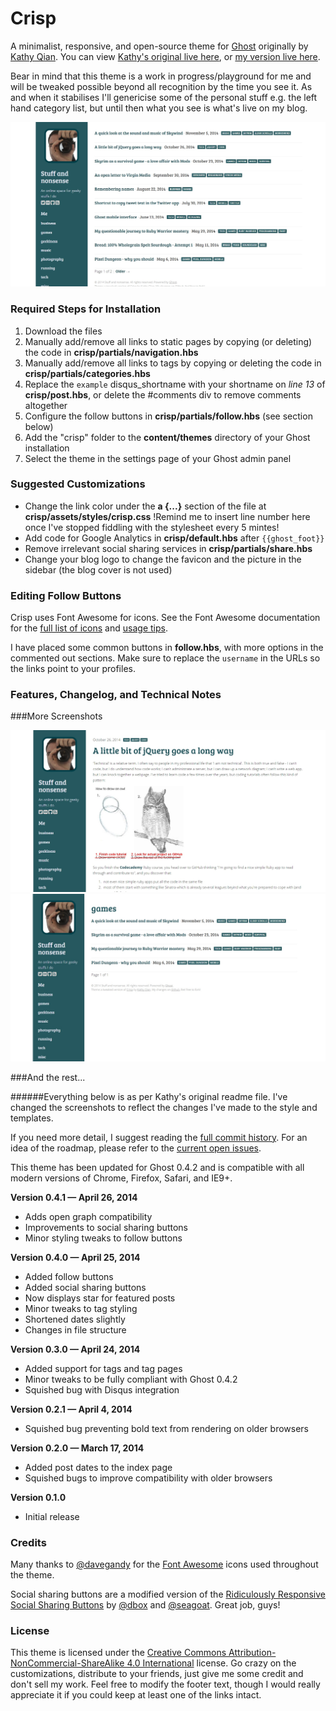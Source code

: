 # Crisp 

A minimalist, responsive, and open-source theme for [Ghost](http://ghost.org) originally by [Kathy Qian](http://kathyqian.com). You can view [Kathy's original live here](http://kathyqian.com), or [my version live here](http://stuffandnonsense.ghost.io/).

Bear in mind that this theme is a work in progress/playground for me and will be tweaked possible beyond all recognition by the time you see it. As and when it stabilises I'll genericise some of the personal stuff e.g. the left hand category list, but until then what you see is what's live on my blog.

![Index](https://github.com/fst0pped/crisp-ghost-theme/blob/master/index.png)   

### Required Steps for Installation

1. Download the files
2. Manually add/remove all links to static pages by copying (or deleting) the code in **crisp/partials/navigation.hbs**
3. Manually add/remove all links to tags by copying or deleting the code in **crisp/partials/categories.hbs**
4. Replace the `example` disqus_shortname with your shortname on *line 13* of **crisp/post.hbs**, or delete the #comments div to remove comments altogether
5. Configure the follow buttons in **crisp/partials/follow.hbs** (see section below)
6. Add the "crisp" folder to the **content/themes** directory of your Ghost installation
7. Select the theme in the settings page of your Ghost admin panel

### Suggested Customizations

* Change the link color under the **a {...}** section of the file at **crisp/assets/styles/crisp.css** !Remind me to insert line number here once I've stopped fiddling with the stylesheet every 5 mintes!
* Add code for Google Analytics in **crisp/default.hbs** after `{{ghost_foot}}`
* Remove irrelevant social sharing services in **crisp/partials/share.hbs**
* Change your blog logo to change the favicon and the picture in the sidebar (the blog cover is not used)

### Editing Follow Buttons

Crisp uses Font Awesome for icons. See the Font Awesome documentation for the [full list of icons](http://fortawesome.github.io/Font-Awesome/icons/) and [usage tips](http://fortawesome.github.io/Font-Awesome/examples/). 

I have placed some common buttons in **follow.hbs**, with more options in the commented out sections. Make sure to replace the `username` in the URLs so the links point to your profiles. 

### Features, Changelog, and Technical Notes

###More Screenshots

![Post](https://github.com/fst0pped/crisp-ghost-theme/blob/master/post.png)
![List of posts in a category](https://github.com/fst0pped/crisp-ghost-theme/blob/master/category_post_list.png)

###And the rest...

######Everything below is as per Kathy's original readme file. I've changed the screenshots to reflect the changes I've made to the style and templates.

If you need more detail, I suggest reading the [full commit history](https://github.com/kathyqian/crisp-ghost-theme/commits/master/). For an idea of the roadmap, please refer to the [current open issues](https://github.com/kathyqian/crisp-ghost-theme/issues?state=open).

This theme has been updated for Ghost 0.4.2 and is compatible with all modern versions of Chrome, Firefox, Safari, and IE9+.

**Version 0.4.1 &mdash; April 26, 2014**

* Adds open graph compatibility
* Improvements to social sharing buttons
* Minor styling tweaks to follow buttons

**Version 0.4.0 &mdash; April 25, 2014**

* Added follow buttons
* Added social sharing buttons 
* Now displays star for featured posts
* Minor tweaks to tag styling
* Shortened dates slightly
* Changes in file structure

**Version 0.3.0 &mdash; April 24, 2014**

* Added support for tags and tag pages
* Minor tweaks to be fully compliant with Ghost 0.4.2
* Squished bug with Disqus integration

**Version 0.2.1 &mdash; April 4, 2014**

* Squished bug preventing bold text from rendering on older browsers

**Version 0.2.0 &mdash; March 17, 2014**

* Added post dates to the index page
* Squished bugs to improve compatibility with  older browsers

**Version 0.1.0**

* Initial release

### Credits

Many thanks to [@davegandy](http://twitter.com/davegandy) for the [Font Awesome](https://github.com/FortAwesome/Font-Awesome) icons used throughout the theme.

Social sharing buttons are a modified version of the [Ridiculously Responsive Social Sharing Buttons](https://github.com/kni-labs/rrssb) by [@dbox](http://www.twitter.com/dbox) and [@seagoat](http://www.twitter.com/seagoat). Great job, guys!

### License

This theme is licensed under the [Creative Commons Attribution-NonCommercial-ShareAlike 4.0 International](http://creativecommons.org/licenses/by-nc-sa/4.0/) license. Go crazy on the customizations, distribute to your friends, just give me some credit and don't sell my work. Feel free to modify the footer text, though I would really appreciate it if you could keep at least one of the links intact.
